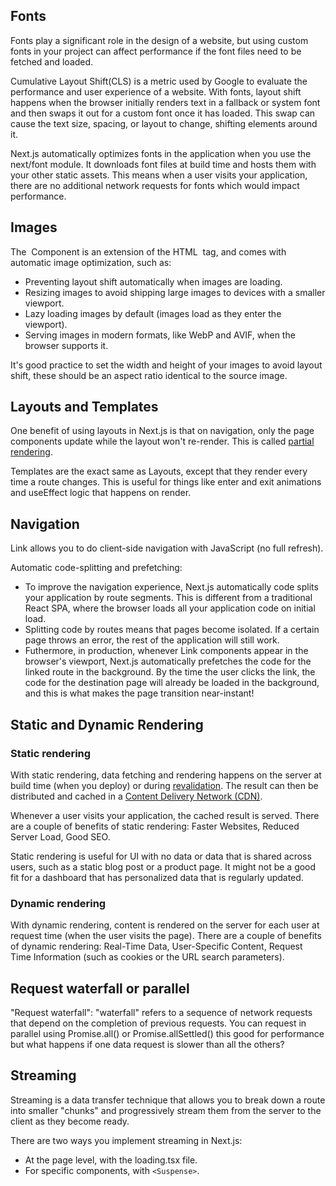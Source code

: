 ## Fonts
Fonts play a significant role in the design of a website, but using custom fonts in your project can affect performance if the font files need to be fetched and loaded.

Cumulative Layout Shift(CLS) is a metric used by Google to evaluate the performance and user experience of a website. With fonts, layout shift happens when the browser initially renders text in a fallback or system font and then swaps it out for a custom font once it has loaded. This swap can cause the text size, spacing, or layout to change, shifting elements around it.

Next.js automatically optimizes fonts in the application when you use the next/font module. It downloads font files at build time and hosts them with your other static assets. This means when a user visits your application, there are no additional network requests for fonts which would impact performance.


## Images
The <Image> Component is an extension of the HTML <img> tag, and comes with automatic image optimization, such as:
- Preventing layout shift automatically when images are loading.
- Resizing images to avoid shipping large images to devices with a smaller viewport.
- Lazy loading images by default (images load as they enter the viewport).
- Serving images in modern formats, like WebP and AVIF, when the browser supports it.

It's good practice to set the width and height of your images to avoid layout shift, these should be an aspect ratio identical to the source image.

## Layouts and Templates
One benefit of using layouts in Next.js is that on navigation, only the page components update while the layout won't re-render. This is called [partial rendering](https://nextjs.org/docs/app/building-your-application/routing/linking-and-navigating#3-partial-rendering).

Templates are the exact same as Layouts, except that they render every time a route changes. This is useful for things like enter and exit animations and useEffect logic that happens on render.

## Navigation
Link allows you to do client-side navigation with JavaScript (no full refresh).

Automatic code-splitting and prefetching:
- To improve the navigation experience, Next.js automatically code splits your application by route segments. This is different from a traditional React SPA, where the browser loads all your application code on initial load.
- Splitting code by routes means that pages become isolated. If a certain page throws an error, the rest of the application will still work.
- Futhermore, in production, whenever Link components appear in the browser's viewport, Next.js automatically prefetches the code for the linked route in the background. By the time the user clicks the link, the code for the destination page will already be loaded in the background, and this is what makes the page transition near-instant!

## Static and Dynamic Rendering
### Static rendering
With static rendering, data fetching and rendering happens on the server at build time (when you deploy) or during [revalidation](https://nextjs.org/docs/app/building-your-application/data-fetching/fetching-caching-and-revalidating#revalidating-data). The result can then be distributed and cached in a [Content Delivery Network (CDN)](https://nextjs.org/docs/app/building-your-application/rendering/server-components#static-rendering-default).

Whenever a user visits your application, the cached result is served. There are a couple of benefits of static rendering: Faster Websites, Reduced Server Load, Good SEO.

Static rendering is useful for UI with no data or data that is shared across users, such as a static blog post or a product page. It might not be a good fit for a dashboard that has personalized data that is regularly updated.

### Dynamic rendering
With dynamic rendering, content is rendered on the server for each user at request time (when the user visits the page). There are a couple of benefits of dynamic rendering: Real-Time Data, User-Specific Content, Request Time Information (such as cookies or the URL search parameters).

## Request waterfall or parallel
"Request waterfall": "waterfall" refers to a sequence of network requests that depend on the completion of previous requests.
You can request in parallel using Promise.all() or Promise.allSettled() this good for performance but what happens if one data request is slower than all the others?

## Streaming
Streaming is a data transfer technique that allows you to break down a route into smaller "chunks" and progressively stream them from the server to the client as they become ready.

There are two ways you implement streaming in Next.js:
- At the page level, with the loading.tsx file.
- For specific components, with ```<Suspense>```.
